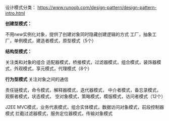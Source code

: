设计模式分类：
https://www.runoob.com/design-pattern/design-pattern-intro.html

**创建型模式：**

不用new实例化对象，提供了创建对象同时隐藏创建逻辑的方式
工厂，抽象工厂，单例模式，建造者模式，原型模式（5个）

**结构型模式：**

关注类和对象的组合
适配器模式，桥接模式，过滤器模式，组合模式，装饰器模式，外观模式，享元模式，代理模式（8个）

**行为型模式**
关注对象之间的通信

责任链模式，命令模式，解释器模式，迭代器模式，
中介者模式，备忘录模式，观察者模式，状态模式，
空对象模式，策略模式，模版模式，访问者模式（12个）

J2EE
MVC模式，业务代表模式，组合实体模式，数据访问对象模式，前段控制器模式
拦截过滤器模式，服务定位器模式，传输对象模式